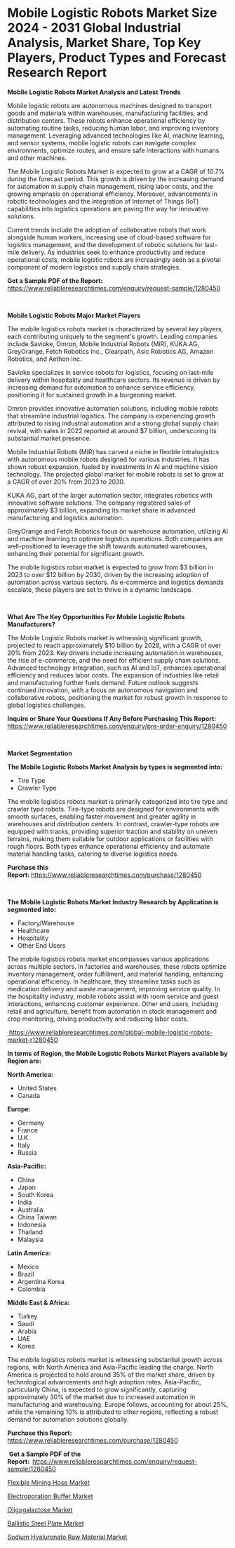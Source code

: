 <p><h1>Mobile Logistic Robots Market Size 2024 - 2031 Global Industrial Analysis, Market Share, Top Key Players, Product Types and Forecast Research Report</h1></p><p><strong>Mobile Logistic Robots Market Analysis and Latest Trends</strong></p>
<p><p>Mobile logistic robots are autonomous machines designed to transport goods and materials within warehouses, manufacturing facilities, and distribution centers. These robots enhance operational efficiency by automating routine tasks, reducing human labor, and improving inventory management. Leveraging advanced technologies like AI, machine learning, and sensor systems, mobile logistic robots can navigate complex environments, optimize routes, and ensure safe interactions with humans and other machines.</p><p>The Mobile Logistic Robots Market is expected to grow at a CAGR of 10.7% during the forecast period. This growth is driven by the increasing demand for automation in supply chain management, rising labor costs, and the growing emphasis on operational efficiency. Moreover, advancements in robotic technologies and the integration of Internet of Things (IoT) capabilities into logistics operations are paving the way for innovative solutions.</p><p>Current trends include the adoption of collaborative robots that work alongside human workers, increasing use of cloud-based software for logistics management, and the development of robotic solutions for last-mile delivery. As industries seek to enhance productivity and reduce operational costs, mobile logistic robots are increasingly seen as a pivotal component of modern logistics and supply chain strategies.</p></p>
<p><strong>Get a Sample PDF of the Report:&nbsp;</strong> <a href="https://www.reliableresearchtimes.com/enquiry/request-sample/1280450?utm_campaign=1558&utm_medium=2&utm_source=Github&utm_content=ia&utm_term=10122024&utm_id=mobile-logistic-robots">https://www.reliableresearchtimes.com/enquiry/request-sample/1280450</a></p>
<p>&nbsp;</p>
<p><strong>Mobile Logistic Robots Major Market Players</strong></p>
<p><p>The mobile logistics robots market is characterized by several key players, each contributing uniquely to the segment's growth. Leading companies include Savioke, Omron, Mobile Industrial Robots (MiR), KUKA AG, GreyOrange, Fetch Robotics Inc., Clearpath, Asic Robotics AG, Amazon Robotics, and Aethon Inc.</p><p>Savioke specializes in service robots for logistics, focusing on last-mile delivery within hospitality and healthcare sectors. Its revenue is driven by increasing demand for automation to enhance service efficiency, positioning it for sustained growth in a burgeoning market.</p><p>Omron provides innovative automation solutions, including mobile robots that streamline industrial logistics. The company is experiencing growth attributed to rising industrial automation and a strong global supply chain revival, with sales in 2022 reported at around $7 billion, underscoring its substantial market presence.</p><p>Mobile Industrial Robots (MiR) has carved a niche in flexible intralogistics with autonomous mobile robots designed for various industries. It has shown robust expansion, fueled by investments in AI and machine vision technology. The projected global market for mobile robots is set to grow at a CAGR of over 20% from 2023 to 2030.</p><p>KUKA AG, part of the larger automation sector, integrates robotics with innovative software solutions. The company registered sales of approximately $3 billion, expanding its market share in advanced manufacturing and logistics automation.</p><p>GreyOrange and Fetch Robotics focus on warehouse automation, utilizing AI and machine learning to optimize logistics operations. Both companies are well-positioned to leverage the shift towards automated warehouses, enhancing their potential for significant growth.</p><p>The mobile logistics robot market is expected to grow from $3 billion in 2023 to over $12 billion by 2030, driven by the increasing adoption of automation across various sectors. As e-commerce and logistics demands escalate, these players are set to thrive in a dynamic landscape.</p></p>
<p>&nbsp;</p>
<p><strong>What Are The Key Opportunities For Mobile Logistic Robots Manufacturers?</strong></p>
<p><p>The Mobile Logistic Robots market is witnessing significant growth, projected to reach approximately $10 billion by 2028, with a CAGR of over 20% from 2023. Key drivers include increasing automation in warehouses, the rise of e-commerce, and the need for efficient supply chain solutions. Advanced technology integration, such as AI and IoT, enhances operational efficiency and reduces labor costs. The expansion of industries like retail and manufacturing further fuels demand. Future outlook suggests continued innovation, with a focus on autonomous navigation and collaborative robots, positioning the market for robust growth in response to global logistics challenges.</p></p>
<p><strong>Inquire or Share Your Questions If Any Before Purchasing This Report:</strong> <a href="https://www.reliableresearchtimes.com/enquiry/pre-order-enquiry/1280450?utm_campaign=1558&utm_medium=2&utm_source=Github&utm_content=ia&utm_term=10122024&utm_id=mobile-logistic-robots">https://www.reliableresearchtimes.com/enquiry/pre-order-enquiry/1280450</a></p>
<p>&nbsp;</p>
<p><strong>Market Segmentation</strong></p>
<p><strong>The Mobile Logistic Robots Market Analysis by types is segmented into:</strong></p>
<p><ul><li>Tire Type</li><li>Crawler Type</li></ul></p>
<p><p>The mobile logistics robots market is primarily categorized into tire type and crawler type robots. Tire-type robots are designed for environments with smooth surfaces, enabling faster movement and greater agility in warehouses and distribution centers. In contrast, crawler-type robots are equipped with tracks, providing superior traction and stability on uneven terrains, making them suitable for outdoor applications or facilities with rough floors. Both types enhance operational efficiency and automate material handling tasks, catering to diverse logistics needs.</p></p>
<p><strong>Purchase this Report:&nbsp;</strong><a href="https://www.reliableresearchtimes.com/purchase/1280450?utm_campaign=1558&utm_medium=2&utm_source=Github&utm_content=ia&utm_term=10122024&utm_id=mobile-logistic-robots">https://www.reliableresearchtimes.com/purchase/1280450</a></p>
<p>&nbsp;</p>
<p><strong>The Mobile Logistic Robots Market Industry Research by Application is segmented into:</strong></p>
<p><ul><li>Factory/Warehouse</li><li>Healthcare</li><li>Hospitality</li><li>Other End Users</li></ul></p>
<p><p>The mobile logistics robots market encompasses various applications across multiple sectors. In factories and warehouses, these robots optimize inventory management, order fulfillment, and material handling, enhancing operational efficiency. In healthcare, they streamline tasks such as medication delivery and waste management, improving service quality. In the hospitality industry, mobile robots assist with room service and guest interactions, enhancing customer experience. Other end users, including retail and agriculture, benefit from automation in stock management and crop monitoring, driving productivity and reducing labor costs.</p></p>
<p><a href="https://www.reliableresearchtimes.com/global-mobile-logistic-robots-market-r1280450?utm_campaign=1558&utm_medium=2&utm_source=Github&utm_content=ia&utm_term=10122024&utm_id=mobile-logistic-robots">&nbsp;https://www.reliableresearchtimes.com/global-mobile-logistic-robots-market-r1280450</a></p>
<p><strong>In terms of Region, the Mobile Logistic Robots Market Players available by Region are:</strong></p>
<p>
    <p> <strong> North America: </strong>
        <ul>
            <li>United States</li>
            <li>Canada</li>
        </ul>
        </p> 
    <p> <strong> Europe: </strong>
        <ul>
            <li>Germany</li>
            <li>France</li>
            <li>U.K.</li>
            <li>Italy</li>
            <li>Russia</li>
        </ul>
        </p> 
    <p> <strong> Asia-Pacific: </strong>
        <ul>
            <li>China</li>
            <li>Japan</li>
            <li>South Korea</li>
            <li>India</li>
            <li>Australia</li>
            <li>China Taiwan</li>
            <li>Indonesia</li>
            <li>Thailand</li>
            <li>Malaysia</li>
        </ul>
        </p> 
    <p> <strong> Latin America: </strong>
        <ul>
            <li>Mexico</li>
            <li>Brazil</li>
            <li>Argentina Korea</li>
            <li>Colombia</li>
        </ul>
        </p> 
    <p> <strong> Middle East & Africa: </strong>
        <ul>
            <li>Turkey</li>
            <li>Saudi</li>
            <li>Arabia</li>
            <li>UAE</li>
            <li>Korea</li>
        </ul>
    </p>
    </p>
<p><p>The mobile logistics robots market is witnessing substantial growth across regions, with North America and Asia-Pacific leading the charge. North America is projected to hold around 35% of the market share, driven by technological advancements and high adoption rates. Asia-Pacific, particularly China, is expected to grow significantly, capturing approximately 30% of the market due to increased automation in manufacturing and warehousing. Europe follows, accounting for about 25%, while the remaining 10% is attributed to other regions, reflecting a robust demand for automation solutions globally.</p></p>
<p><strong>Purchase this Report: </strong><a href="https://www.reliableresearchtimes.com/purchase/1280450?utm_campaign=1558&utm_medium=2&utm_source=Github&utm_content=ia&utm_term=10122024&utm_id=mobile-logistic-robots">https://www.reliableresearchtimes.com/purchase/1280450</a></p>
<p>&nbsp;<strong>Get a Sample PDF of the Report:&nbsp;&nbsp;</strong><a href="https://www.reliableresearchtimes.com/enquiry/request-sample/1280450?utm_campaign=1558&utm_medium=2&utm_source=Github&utm_content=ia&utm_term=10122024&utm_id=mobile-logistic-robots">https://www.reliableresearchtimes.com/enquiry/request-sample/1280450</a></p>
<p><strong></strong></p>
<p><p><a href="https://github.com/mookiesville/Market-Research-Report-List-1/blob/main/flexible-mining-hose-market.md?utm_campaign=1558&utm_medium=2&utm_source=Github&utm_content=ia&utm_term=10122024&utm_id=mobile-logistic-robots">Flexible Mining Hose Market</a></p><p><a href="https://www.linkedin.com/pulse/electroporation-buffer-market-forecast-key-players-analysis-m18cf?utm_campaign=1558&utm_medium=2&utm_source=Github&utm_content=ia&utm_term=10122024&utm_id=mobile-logistic-robots">Electroporation Buffer Market</a></p><p><a href="https://www.linkedin.com/pulse/oligogalactose-market-analysis-shows-detailed-trends-demand-supply-hhiaf?utm_campaign=1558&utm_medium=2&utm_source=Github&utm_content=ia&utm_term=10122024&utm_id=mobile-logistic-robots">Oligogalactose Market</a></p><p><a href="https://www.linkedin.com/pulse/key-drivers-ballistic-steel-plate-market-expansion-2024-2031-149-ghzwf?utm_campaign=1558&utm_medium=2&utm_source=Github&utm_content=ia&utm_term=10122024&utm_id=mobile-logistic-robots">Ballistic Steel Plate Market</a></p><p><a href="https://www.linkedin.com/pulse/market-challenges-sales-volume-forecast-research-sodium-w5z0f?utm_campaign=1558&utm_medium=2&utm_source=Github&utm_content=ia&utm_term=10122024&utm_id=mobile-logistic-robots">Sodium Hyaluronate Raw Material Market</a></p></p>